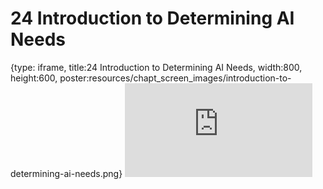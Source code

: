 # 24 Introduction to Determining AI Needs
 
{type: iframe, title:24 Introduction to Determining AI Needs, width:800, height:600, poster:resources/chapt_screen_images/introduction-to-determining-ai-needs.png}
![](https://hutchdatascience.org/AI_for_Decision_Makers/no_toc/introduction-to-determining-ai-needs.html)
 

 
